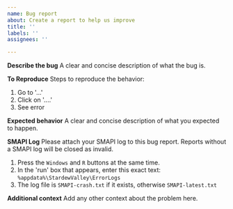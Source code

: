 ```yaml
---
name: Bug report
about: Create a report to help us improve
title: ''
labels: ''
assignees: ''

---
```


**Describe the bug**
A clear and concise description of what the bug is.

**To Reproduce**
Steps to reproduce the behavior:
1. Go to '...'
2. Click on '....'
3. See error

**Expected behavior**
A clear and concise description of what you expected to happen.

**SMAPI Log**
Please attach your SMAPI log to this bug report.
Reports without a SMAPI log will be closed as invalid.

1. Press the `Windows` and `R` buttons at the same time.
2. In the 'run' box that appears, enter this exact text:
`%appdata%\StardewValley\ErrorLogs`
3. The log file is `SMAPI-crash.txt` if it exists, otherwise `SMAPI-latest.txt`

**Additional context**
Add any other context about the problem here.
